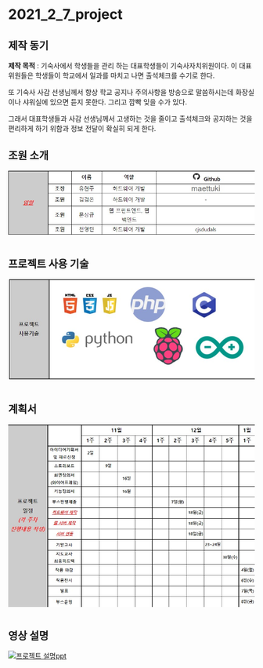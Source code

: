 # 2021_2_7_project
## 제작 동기
**제작 목적** : 기숙사에서 학생들을 관리 하는 대표학생들이 기숙사자치위원이다. 이 대표위원들은 학생들이 학교에서 일과를 마치고 나면 출석체크를 수기로 한다. 

또 기숙사 사감 선생님께서 항상 학교 공지나 주의사항을 방송으로 말씀하시는데 화장실이나 샤워실에 있으면 듣지 못한다. 그리고 깜빡 잊을 수가 있다.

그래서 대표학생들과 사감 선생님께서 고생하는 것을 줄이고 출석체크와 공지하는 것을 편리하게 하기 위함과 정보 전달이 확실히 되게 한다.

## 조원 소개
![계획서](/cap2.jpg)
#
## 프로젝트 사용 기술
![계획서](/cap3.jpg)
#
## 계획서
![계획서](/cap.jpg)
#
## 영상 설명
[![프로젝트 설명ppt ](https://img.youtube.com/vi/h840zboUruY/0.jpg)](https://www.youtube.com/watch?v=h840zboUruY)